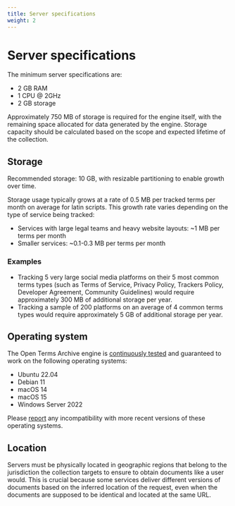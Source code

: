 ```yaml
---
title: Server specifications
weight: 2
---
```


# Server specifications

The minimum server specifications are:

- 2 GB RAM
- 1 CPU @ 2GHz
- 2 GB storage

Approximately 750 MB of storage is required for the engine itself, with the remaining space allocated for data generated by the engine. Storage capacity should be calculated based on the scope and expected lifetime of the collection.

## Storage

Recommended storage: 10 GB, with resizable partitioning to enable growth over time.

Storage usage typically grows at a rate of 0.5 MB per tracked terms per month on average for latin scripts. This growth rate varies depending on the type of service being tracked:

- Services with large legal teams and heavy website layouts: ~1 MB per terms per month
- Smaller services: ~0.1-0.3 MB per terms per month

### Examples

- Tracking 5 very large social media platforms on their 5 most common terms types (such as Terms of Service, Privacy Policy, Trackers Policy, Developer Agreement, Community Guidelines) would require approximately 300 MB of additional storage per year.
- Tracking a sample of 200 platforms on an average of 4 common terms types would require approximately 5 GB of additional storage per year.

## Operating system

The Open Terms Archive engine is [continuously tested](https://github.com/OpenTermsArchive/engine/blob/main/.github/workflows/test.yml#L12-L15) and guaranteed to work on the following operating systems:

- Ubuntu 22.04
- Debian 11
- macOS 14
- macOS 15
- Windows Server 2022

Please [report](https://github.com/OpenTermsArchive/engine/issues/new) any incompatibility with more recent versions of these operating systems.

## Location

Servers must be physically located in geographic regions that belong to the jurisdiction the collection targets to ensure to obtain documents like a user would. This is crucial because some services deliver different versions of documents based on the inferred location of the request, even when the documents are supposed to be identical and located at the same URL.
